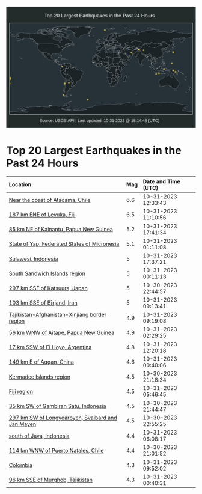 ![Map](./map.png)

# Top 20 Largest Earthquakes in the Past 24 Hours

| Location | Mag | Date and Time (UTC) |
|:---|:---|:---|
| [Near the coast of Atacama, Chile](https://earthquake.usgs.gov/earthquakes/eventpage/us7000l7si) | 6.6 | 10-31-2023 12:33:43 |
| [187 km ENE of Levuka, Fiji](https://earthquake.usgs.gov/earthquakes/eventpage/us7000l7qy) | 6.5 | 10-31-2023 11:10:56 |
| [85 km NE of Kainantu, Papua New Guinea](https://earthquake.usgs.gov/earthquakes/eventpage/us7000l7w6) | 5.2 | 10-31-2023 17:41:34 |
| [State of Yap, Federated States of Micronesia](https://earthquake.usgs.gov/earthquakes/eventpage/us7000l7p6) | 5.1 | 10-31-2023 01:11:08 |
| [Sulawesi, Indonesia](https://earthquake.usgs.gov/earthquakes/eventpage/us7000l7w4) | 5 | 10-31-2023 17:37:21 |
| [South Sandwich Islands region](https://earthquake.usgs.gov/earthquakes/eventpage/us7000l7n9) | 5 | 10-31-2023 00:11:13 |
| [297 km SSE of Katsuura, Japan](https://earthquake.usgs.gov/earthquakes/eventpage/us7000l7mn) | 5 | 10-30-2023 22:44:57 |
| [103 km SSE of Bīrjand, Iran](https://earthquake.usgs.gov/earthquakes/eventpage/us7000l7qg) | 5 | 10-31-2023 09:13:41 |
| [Tajikistan-Afghanistan-Xinjiang border region](https://earthquake.usgs.gov/earthquakes/eventpage/us7000l7qj) | 4.9 | 10-31-2023 09:19:08 |
| [56 km WNW of Aitape, Papua New Guinea](https://earthquake.usgs.gov/earthquakes/eventpage/us7000l7pc) | 4.9 | 10-31-2023 02:29:25 |
| [17 km SSW of El Hoyo, Argentina](https://earthquake.usgs.gov/earthquakes/eventpage/us7000l7se) | 4.8 | 10-31-2023 12:20:18 |
| [149 km E of Aqqan, China](https://earthquake.usgs.gov/earthquakes/eventpage/us7000l7nx) | 4.6 | 10-31-2023 00:40:06 |
| [Kermadec Islands region](https://earthquake.usgs.gov/earthquakes/eventpage/us7000l7m7) | 4.5 | 10-30-2023 21:18:34 |
| [Fiji region](https://earthquake.usgs.gov/earthquakes/eventpage/us7000l7pw) | 4.5 | 10-31-2023 05:46:45 |
| [35 km SW of Gambiran Satu, Indonesia](https://earthquake.usgs.gov/earthquakes/eventpage/us7000l7mc) | 4.5 | 10-30-2023 21:44:47 |
| [297 km SW of Longyearbyen, Svalbard and Jan Mayen](https://earthquake.usgs.gov/earthquakes/eventpage/us7000l7mt) | 4.5 | 10-30-2023 22:55:25 |
| [south of Java, Indonesia](https://earthquake.usgs.gov/earthquakes/eventpage/us7000l7q6) | 4.4 | 10-31-2023 06:08:17 |
| [114 km WNW of Puerto Natales, Chile](https://earthquake.usgs.gov/earthquakes/eventpage/us7000l7m5) | 4.4 | 10-30-2023 21:01:52 |
| [Colombia](https://earthquake.usgs.gov/earthquakes/eventpage/us7000l7qm) | 4.3 | 10-31-2023 09:52:02 |
| [96 km SSE of Murghob, Tajikistan](https://earthquake.usgs.gov/earthquakes/eventpage/us7000l7nw) | 4.3 | 10-31-2023 00:40:31 |
